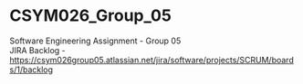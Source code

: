 # CSYM026_Group_05
Software Engineering Assignment - Group 05 <br>
JIRA Backlog - https://csym026group05.atlassian.net/jira/software/projects/SCRUM/boards/1/backlog <br>

